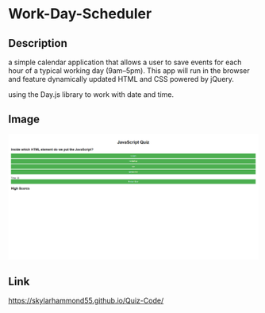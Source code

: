 # Work-Day-Scheduler

## Description

a simple calendar application that allows a user to save events for each hour of a typical working day (9am–5pm). This app will run in the browser and feature dynamically updated HTML and CSS powered by jQuery.

using the Day.js library to work with date and time.
## Image

![image](https://github.com/SkylarHammond55/Quiz-Code/blob/main/Assets/images/quiz%20screenshot.png)

## Link

https://skylarhammond55.github.io/Quiz-Code/

